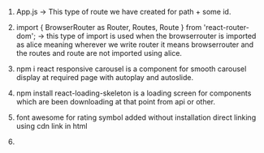 1. App.js -> This type of route we have created for path + some id.

2. import { BrowserRouter as Router, Routes, Route } from 'react-router-dom'; -> this type of import is used when the browserrouter is imported as alice meaning wherever we write router it means browserrouter and the routes and route are not imported using alice.

3. npm i react responsive carousel is a component for smooth carousel display at required page with autoplay  and autoslide.

4. npm install react-loading-skeleton
    is a loading screen for components which are been downloading at that point from api or other. 

5. font awesome for rating symbol added without installation direct linking using cdn link in html

6. 
